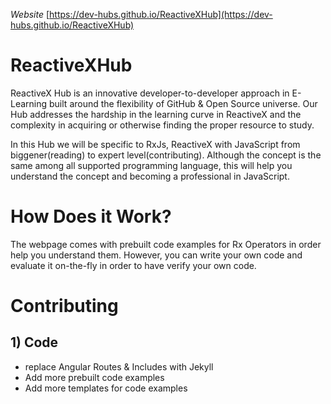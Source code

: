 _Website_ [https://dev-hubs.github.io/ReactiveXHub](https://dev-hubs.github.io/ReactiveXHub) 
# ReactiveXHub
ReactiveX Hub is an innovative developer-to-developer approach in E-Learning built around the flexibility of GitHub & Open Source universe.
Our Hub addresses the hardship in the learning curve in ReactiveX and the complexity in acquiring or otherwise finding the proper resource to study.



In this Hub we will be specific to RxJs, ReactiveX with JavaScript from biggener(reading) to expert level(contributing). 
Although the concept is the same among all supported programming language, this will help you understand the concept and becoming a professional in JavaScript.


# How Does it Work?
The webpage comes with prebuilt code examples for Rx Operators in order help you understand them. 
However, you can write your own code and evaluate it on-the-fly in order to have verify your own code.


# Contributing 

## 1) Code 
* replace Angular Routes & Includes with Jekyll 
* Add more prebuilt code examples
* Add more templates for code examples
